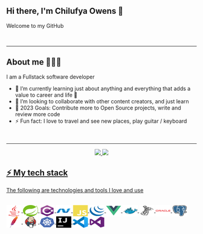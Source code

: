 ## Hi there, I'm Chilufya Owens 👋 
Welcome to my GitHub

<br>
<hr>

## About me 👨🏼‍💻

I am a Fullstack software developer

- 🌱 I’m currently learning just about anything and everything that adds a value to career and life 🤣
- 👯 I’m looking to collaborate with other content creators, and just learn
- 🥅 2023 Goals: Contribute more to Open Source projects, write and review more code
- ⚡ Fun fact: I love to travel and see new places, play guitar / keyboard

<br/>
<hr />

<div align="center">
  <a href="https://github.com/ChilufyaOwens">
  <img height="180em" src="https://github-readme-stats.vercel.app/api?username=ChilufyaOwens&show_icons=true&theme=gradient&include_all_commits=true&count_private=true"/>
  <img height="180em" src="https://github-readme-stats.vercel.app/api/top-langs/?username=ChilufyaOwens&layout=compact&langs_count=7&theme=gradient"/>
</div>

## ⚡ My tech stack 
The following are technologies and tools I love and use

<div style="display: inline_block"><br>
  <img align="center" alt="Java" height="30" width="40" src="https://raw.githubusercontent.com/devicons/devicon/master/icons/java/java-plain.svg">
  <img align="center" alt="Spring" height="30" width="40" src="https://raw.githubusercontent.com/devicons/devicon/master/icons/spring/spring-original.svg">
  <img align="center" alt="CSharp" height="30" width="40" src="https://raw.githubusercontent.com/devicons/devicon/master/icons/csharp/csharp-original.svg">
  <img align="center" alt="Dot Net" height="30" width="40" src="https://raw.githubusercontent.com/devicons/devicon/master/icons/dot-net/dot-net-original.svg">
  <img align="center" alt="js" height="30" width="40" src="https://raw.githubusercontent.com/devicons/devicon/master/icons/javascript/javascript-plain.svg">
  <img align="center" alt="JQuery" height="30" width="40" src="https://raw.githubusercontent.com/devicons/devicon/master/icons/jquery/jquery-original.svg">
  <img align="center" alt="Vuejs" height="30" width="40" src="https://raw.githubusercontent.com/devicons/devicon/master/icons/vuejs/vuejs-original.svg">
  <img align="center" alt="Docker" height="30" width="40" src="https://raw.githubusercontent.com/devicons/devicon/master/icons/docker/docker-original.svg">
  <img align="center" alt="MS Sql Server" height="30" width="40" src="https://raw.githubusercontent.com/devicons/devicon/master/icons/microsoftsqlserver/microsoftsqlserver-plain.svg">
  <img align="center" alt="Oracle" height="30" width="40" src="https://raw.githubusercontent.com/devicons/devicon/master/icons/oracle/oracle-original.svg">
  <img align="center" alt="Postgresql" height="30" width="40" src="https://raw.githubusercontent.com/devicons/devicon/master/icons/postgresql/postgresql-original.svg">
   <img align="center" alt="Apache" height="30" width="40" src="https://raw.githubusercontent.com/devicons/devicon/master/icons/apache/apache-original.svg">
     <img align="center" alt="Jenkins" height="30" width="40" src="https://raw.githubusercontent.com/devicons/devicon/master/icons/jenkins/jenkins-original.svg">
  <img align="center" alt="Kubernetes" height="30" width="40" src="https://raw.githubusercontent.com/devicons/devicon/master/icons/kubernetes/kubernetes-plain.svg">
  <img align="center" alt="Intellij" height="30" width="40" src="https://raw.githubusercontent.com/devicons/devicon/master/icons/intellij/intellij-plain.svg">
  <img align="center" alt="VSCode" height="30" width="40" src="https://raw.githubusercontent.com/devicons/devicon/master/icons/vscode/vscode-original.svg">
  <img align="center" alt="Visual Studio" height="30" width="40" src="https://raw.githubusercontent.com/devicons/devicon/master/icons/visualstudio/visualstudio-plain.svg">
  
                                                              
</div> 

